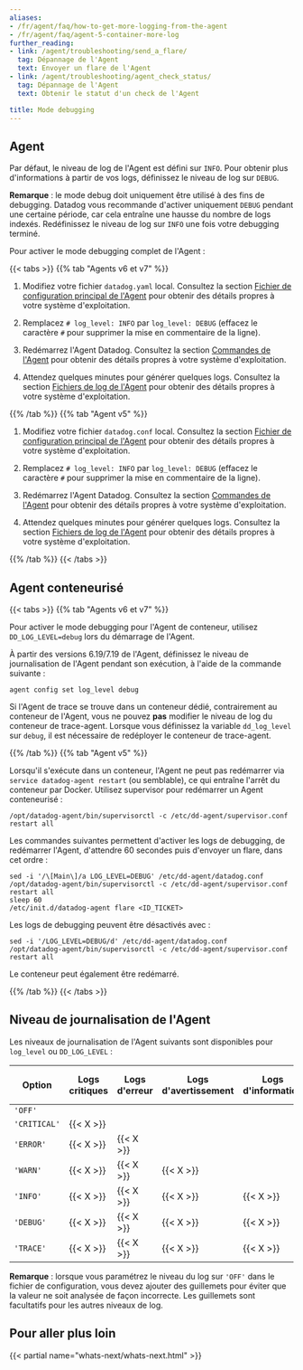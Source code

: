 ```yaml
---
aliases:
- /fr/agent/faq/how-to-get-more-logging-from-the-agent
- /fr/agent/faq/agent-5-container-more-log
further_reading:
- link: /agent/troubleshooting/send_a_flare/
  tag: Dépannage de l'Agent
  text: Envoyer un flare de l'Agent
- link: /agent/troubleshooting/agent_check_status/
  tag: Dépannage de l'Agent
  text: Obtenir le statut d'un check de l'Agent

title: Mode debugging
---
```


## Agent

Par défaut, le niveau de log de l'Agent est défini sur `INFO`. Pour obtenir plus d'informations à partir de vos logs, définissez le niveau de log sur `DEBUG`.

**Remarque** : le mode debug doit uniquement être utilisé à des fins de debugging. Datadog vous recommande d'activer uniquement `DEBUG` pendant une certaine période, car cela entraîne une hausse du nombre de logs indexés. Redéfinissez le niveau de log sur `INFO` une fois votre debugging terminé.

Pour activer le mode debugging complet de l'Agent :

{{< tabs >}}
{{% tab "Agents v6 et v7" %}}

1. Modifiez votre fichier `datadog.yaml` local. Consultez la section [Fichier de configuration principal de l'Agent][1] pour obtenir des détails propres à votre système d'exploitation.

2. Remplacez `# log_level: INFO` par `log_level: DEBUG` (effacez le caractère `#` pour supprimer la mise en commentaire de la ligne).

3. Redémarrez l'Agent Datadog. Consultez la section [Commandes de l'Agent][2] pour obtenir des détails propres à votre système d'exploitation.

4. Attendez quelques minutes pour générer quelques logs. Consultez la section [Fichiers de log de l'Agent][3] pour obtenir des détails propres à votre système d'exploitation.

[1]: /fr/agent/guide/agent-configuration-files/#agent-main-configuration-file
[2]: /fr/agent/guide/agent-commands/#restart-the-agent
[3]: /fr/agent/guide/agent-log-files/
{{% /tab %}}
{{% tab "Agent v5" %}}

1. Modifiez votre fichier `datadog.conf` local. Consultez la section [Fichier de configuration principal de l'Agent][1] pour obtenir des détails propres à votre système d'exploitation.

2. Remplacez `# log_level: INFO` par `log_level: DEBUG` (effacez le caractère `#` pour supprimer la mise en commentaire de la ligne).

3. Redémarrez l'Agent Datadog. Consultez la section [Commandes de l'Agent][2] pour obtenir des détails propres à votre système d'exploitation.

4. Attendez quelques minutes pour générer quelques logs. Consultez la section [Fichiers de log de l'Agent][3] pour obtenir des détails propres à votre système d'exploitation.

[1]: /fr/agent/guide/agent-configuration-files/?tab=agentv5#agent-main-configuration-file
[2]: /fr/agent/guide/agent-commands/?tab=agentv5#restart-the-agent
[3]: /fr/agent/guide/agent-log-files/?tab=agentv5
{{% /tab %}}
{{< /tabs >}}

## Agent conteneurisé

{{< tabs >}}
{{% tab "Agents v6 et v7" %}}

Pour activer le mode debugging pour l'Agent de conteneur, utilisez `DD_LOG_LEVEL=debug` lors du démarrage de l'Agent.

À partir des versions 6.19/7.19 de l'Agent, définissez le niveau de journalisation de l'Agent pendant son exécution, à l'aide de la commande suivante :

```
agent config set log_level debug
```

Si l'Agent de trace se trouve dans un conteneur dédié, contrairement au conteneur de l'Agent, vous ne pouvez **pas** modifier le niveau de log du conteneur de trace-agent. Lorsque vous définissez la variable `dd_log_level` sur `debug`, il est nécessaire de redéployer le conteneur de trace-agent.

{{% /tab %}}
{{% tab "Agent v5" %}}

Lorsqu'il s'exécute dans un conteneur, l'Agent ne peut pas redémarrer via `service datadog-agent restart` (ou semblable), ce qui entraîne l'arrêt du conteneur par Docker. Utilisez supervisor pour redémarrer un Agent conteneurisé :

```text
/opt/datadog-agent/bin/supervisorctl -c /etc/dd-agent/supervisor.conf restart all
```

Les commandes suivantes permettent d'activer les logs de debugging, de redémarrer l'Agent, d'attendre 60 secondes puis d'envoyer un flare, dans cet ordre :

```shell
sed -i '/\[Main\]/a LOG_LEVEL=DEBUG' /etc/dd-agent/datadog.conf
/opt/datadog-agent/bin/supervisorctl -c /etc/dd-agent/supervisor.conf restart all
sleep 60
/etc/init.d/datadog-agent flare <ID_TICKET>
```

Les logs de debugging peuvent être désactivés avec :

```shell
sed -i '/LOG_LEVEL=DEBUG/d' /etc/dd-agent/datadog.conf
/opt/datadog-agent/bin/supervisorctl -c /etc/dd-agent/supervisor.conf restart all
```

Le conteneur peut également être redémarré.

{{% /tab %}}
{{< /tabs >}}

## Niveau de journalisation de l'Agent

Les niveaux de journalisation de l'Agent suivants sont disponibles pour `log_level` ou `DD_LOG_LEVEL` :

| Option     | Logs critiques | Logs d'erreur | Logs d'avertissement | Logs d'information | Logs de debugging | Logs de trace |
|------------|---------------|------------|-----------|-----------|------------|------------|
| `'OFF'`      |               |            |           |           |            |            |
| `'CRITICAL'` | {{< X >}}     |            |           |           |            |            |
| `'ERROR'`    | {{< X >}}     | {{< X >}}  |           |           |            |            |
| `'WARN'`     | {{< X >}}     | {{< X >}}  | {{< X >}} |           |            |            |
| `'INFO'`     | {{< X >}}     | {{< X >}}  | {{< X >}} | {{< X >}} |            |            |
| `'DEBUG'`    | {{< X >}}     | {{< X >}}  | {{< X >}} | {{< X >}} | {{< X >}}  |            |
| `'TRACE'`    | {{< X >}}     | {{< X >}}  | {{< X >}} | {{< X >}} | {{< X >}}  | {{< X >}}  |

**Remarque** : lorsque vous paramétrez le niveau du log sur `'OFF'` dans le fichier de configuration, vous devez ajouter des guillemets pour éviter que la valeur ne soit analysée de façon incorrecte. Les guillemets sont facultatifs pour les autres niveaux de log.

## Pour aller plus loin

{{< partial name="whats-next/whats-next.html" >}}
